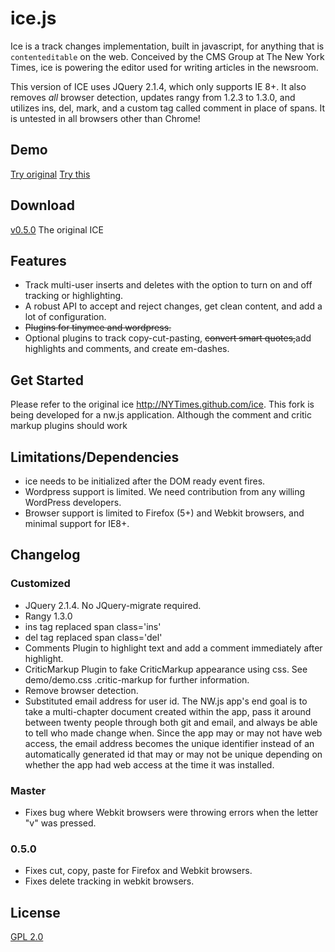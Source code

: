 # ice.js

Ice is a track changes implementation, built in javascript, for anything that is `contenteditable` on the web. Conceived by the CMS Group at The New York Times, ice is powering the editor used for writing articles in the newsroom.

This version of ICE uses JQuery 2.1.4, which only supports IE 8+. It also removes *all* browser detection, updates rangy from 1.2.3 to 1.3.0, and utilizes ins, del, mark, and a custom tag called comment in place of spans. It is untested in all browsers other than Chrome!

## Demo

[Try original](http://NYTimes.github.com/ice/demo/)
[Try this](http://kcyarn/github.com/ice/demo/)

## Download

[v0.5.0](http://nytimes.github.com/ice/downloads/ice_0.5.0.zip) The original ICE

## Features

- Track multi-user inserts and deletes with the option to turn on and off tracking or highlighting.
- A robust API to accept and reject changes, get clean content, and add a lot of configuration.
- ~~Plugins for tinymce and wordpress.~~
- Optional plugins to track copy-cut-pasting, ~~convert smart quotes,~~add highlights and comments, and create em-dashes.

## Get Started
Please refer to the original ice http://NYTimes.github.com/ice. This fork is being developed for a nw.js application. Although the comment and critic markup plugins should work

## Limitations/Dependencies

- ice needs to be initialized after the DOM ready event fires.
- Wordpress support is limited. We need contribution from any willing WordPress developers.
- Browser support is limited to Firefox (5+) and Webkit browsers, and minimal support for IE8+.

## Changelog
### Customized
- JQuery 2.1.4. No JQuery-migrate required.
- Rangy 1.3.0
- ins tag replaced span class='ins'
- del tag replaced span class='del'
- Comments Plugin to highlight text and add a comment immediately after highlight.
- CriticMarkup Plugin to fake CriticMarkup appearance using css. See demo/demo.css .critic-markup for further information.
- Remove browser detection.
- Substituted email address for user id. The NW.js app's end goal is to take a multi-chapter document created within the app, pass it around between twenty people through both git and email, and always be able to tell who made change when. Since the app may or may not have web access, the email address becomes the unique identifier instead of an automatically generated id that may or may not be unique depending on whether the app had web access at the time it was installed.

### Master

- Fixes bug where Webkit browsers were throwing errors when the letter "v" was pressed.

### 0.5.0

- Fixes cut, copy, paste for Firefox and Webkit browsers.
- Fixes delete tracking in webkit browsers.

## License

[GPL 2.0](https://github.com/NYTimes/ice/blob/master/LICENSE)
